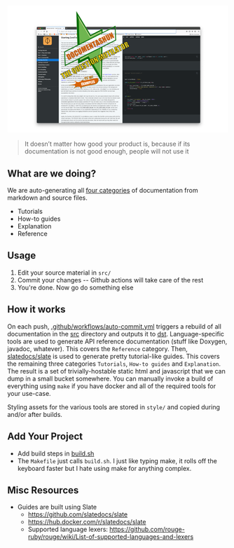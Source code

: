 ![Try our extra BIG-ASS Manual. Now with more... MARKDOWN](./artwork/hero.png)

> It doesn’t matter how good your product is, because if its documentation is not good enough, people will not use it

## What are we doing?

We are auto-generating all [four categories](https://diataxis.fr/introduction/) of documentation from markdown and source files.

- Tutorials
- How-to guides
- Explanation
- Reference

## Usage

 1. Edit your source material in `src/`
 2. Commit your changes -- Github actions will take care of the rest
 3. You're done. Now go do something else

## How it works

On each push, [.github/workflows/auto-commit.yml](.github/workflows/auto-commit.yml) triggers a rebuild of all documentation in the [src](./src) directory and outputs it to [dst](./dst). Language-specific tools are used to generate API reference documentation (stuff like Doxygen, javadoc, whatever). This covers the `Reference` category. Then, [slatedocs/slate](https://github.com/slatedocs/slate) is used to generate pretty tutorial-like guides. This covers the remaining three categories `Tutorials`, `How-to guides` and `Explanation`. The result is a set of trivially-hostable static html and javascript that we can dump in a small bucket somewhere. You can manually invoke a build of everything using `make` if you have docker and all of the required tools for your use-case.

Styling assets for the various tools are stored in `style/` and copied during and/or after builds.

## Add Your Project

 - Add build steps in [build.sh](./build.sh)
 - The `Makefile` just calls `build.sh`. I just like typing make, it rolls off the keyboard faster but I hate using make for anything complex.

## Misc Resources
 - Guides are built using Slate
	- https://github.com/slatedocs/slate
	- https://hub.docker.com/r/slatedocs/slate
	- Supported language lexers: https://github.com/rouge-ruby/rouge/wiki/List-of-supported-languages-and-lexers
